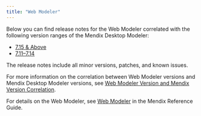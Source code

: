 ```yaml
---
title: "Web Modeler"
---
```


Below you can find release notes for the Web Modeler correlated with the following version ranges of the Mendix Desktop Modeler: 

* [7.15 & Above](7.15-and-above)
* [7.11–7.14](7.11-7.14)

The release notes include all minor versions, patches, and known issues.

For more information on the correlation between Web Modeler versions and Mendix Desktop Modeler versions, see [Web Modeler Version and Mendix Version Correlation](/refguide/web-modeler/versions-wm).

For details on the Web Modeler, see [Web Modeler](/refguide/web-modeler/) in the Mendix Reference Guide. 